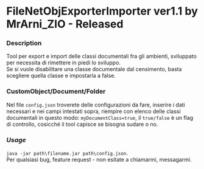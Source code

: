 # FileNetObjExporterImporter ver1.1 by MrArni_ZIO - Released
### Description
Tool per export e import delle classi documentali fra gli ambienti,
sviluppato per necessita di rimettere in piedi lo sviluppo.
<br>
Se si vuole disabilitare una classe documentale dal censimento, basta scegliere quella classe e impostarla a false.
### CustomObject/Document/Folder
Nel file `config.json` troverete delle configurazioni da fare, inserire i dati necessari e nei campi intestati sopra, 
riempire con elenco delle classi documentali in questo modo: `myDocumentClass=true`, il `true/false` è un flag di controllo,
cosicché il tool capisce se bisogna sudare o no.
### _Usage_
`java -jar path\filename.jar path\config.json`.<br>
Per qualsiasi bug, feature request - non esitate a chiamarmi, messagarmi.
